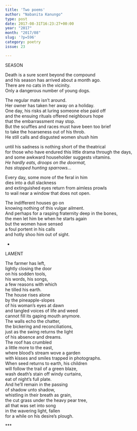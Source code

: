 ```yaml
---
title: 'Two poems'
author: "Nabanita Kanungo"
type: post
date: 2017-08-31T16:23:27+00:00
year: "2017"
month: "2017/08"
slug: '?p=596'
category: poetry
issue: 23

---
```

SEASON

Death is a sure scent beyond the compound  
and his season has arrived about a month ago.  
There are no cats in the vicinity.  
Only a dangerous number of young dogs.

The regular mate isn’t around.  
Her owner has taken her away on a holiday.  
One day, his risks at luring someone else paid off  
and the ensuing rituals offered neighbours hope  
that the embarrassment may stop.  
But the scuffles and races must have been too brief  
to take the hoarseness out of his throb.  
He still calls and disgusted women shush him

until his sadness is nothing short of the theatrical  
for those who have endured this little drama through the days,  
and some awkward householder suggests vitamins.  
_He hardly eats, droops on the doormat,  
has stopped hunting sparrows…_

Every day, some more of the feral in him  
dies into a dull slackness  
and extinguished eyes return from aimless prowls  
to wail near a window that does not open.

The indifferent houses go on  
knowing nothing of this vulgar ailment.  
And perhaps for a rasping fraternity deep in the bones,  
the men let him be when he starts again  
but the women have sensed  
a foul portent in his calls  
and hotly shoo him out of sight.

*

LAMENT

The farmer has left,  
lightly closing the door  
on his sodden tools,  
his words, his songs,  
a few reasons with which  
he tilled his earth.  
The house rises alone  
by the pineapple-slopes  
of his woman’s eyes at dawn  
and tangled voices of life and weed  
cannot fill its gaping mouth anymore.  
The walls echo the chatter,  
the bickering and reconciliations,  
just as the swing returns the light  
of his absence and dreams.  
The roof has crumbled  
a little more to the east,  
where blood’s stream wove a garden  
with kisses and smiles trapped in photographs.  
When seed returns to earth, his children  
will follow the trail of a green blaze,  
wash death’s stain off windy curtains,  
eat of night’s full plate.  
And he’ll remain in the passing  
of shadow unto shadow,  
whistling in their breath as grain,  
the cut grass under the heavy pear tree,  
all that was set into song  
in the wavering light, fallen  
for a while on his desire’s plough.

\***
